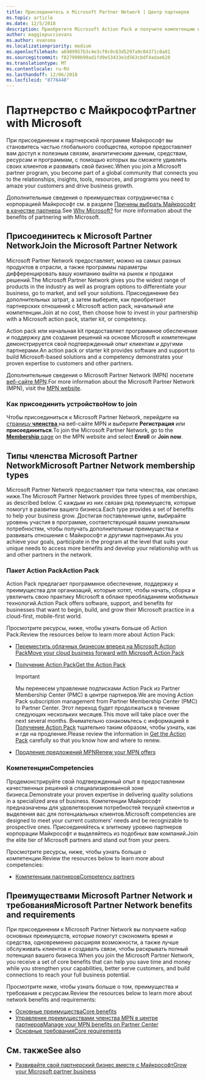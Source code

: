 ```yaml
---
title: Присоединитесь к Microsoft Partner Network | Центр партнеров
ms.topic: article
ms.date: 12/5/2018
description: Приобретите Microsoft Action Pack и получите компетенцию в Центре партнеров
author: maggiepuccievans
ms.author: evansma
ms.localizationpriority: medium
ms.openlocfilehash: a6989957b3c4e3cf0c0c63d5297a9c04371c0a81
ms.sourcegitcommit: f827990b99ad1fd9e53433e1d563cbdf4adae628
ms.translationtype: MT
ms.contentlocale: ru-RU
ms.lasthandoff: 12/06/2018
ms.locfileid: "8776448"
---
```

<!-- Note from Maggie on Dec 5, 2018: I can no longer tell what purpose this article serves. I'm going to redirect it to the mpn-overview.md topic and move the relevant information there. In the interim, I've copied and pasted the content from the MPN overview topic into this one in case anyone out there has it bookmarked.
-->

# <a name="partner-with-microsoft"></a><span data-ttu-id="fd451-103">Партнерство с Майкрософт</span><span class="sxs-lookup"><span data-stu-id="fd451-103">Partner with Microsoft</span></span>

<span data-ttu-id="fd451-104">При присоединении к партнерской программе Майкрософт вы становитесь частью глобального сообщества, которое предоставляет вам доступ к полезным связям, аналитическим данным, средствам, ресурсам и программам, с помощью которых вы сможете удивлять своих клиентов и развивать свой бизнес.</span><span class="sxs-lookup"><span data-stu-id="fd451-104">When you join a Microsoft partner program, you become part of a global community that connects you to the relationships, insights, tools, resources, and programs you need to amaze your customers and drive business growth.</span></span>

<span data-ttu-id="fd451-105">Дополнительные сведения о преимуществах сотрудничества с корпорацией Майкрософт см. в разделе [Причины выбрать Майкрософт в качестве партнера](https://partner.microsoft.com/business-opportunities/why-microsoft).</span><span class="sxs-lookup"><span data-stu-id="fd451-105">See [Why Microsoft?](https://partner.microsoft.com/business-opportunities/why-microsoft) for more information about the benefits of partnering with Microsoft.</span></span> 

## <a name="join-the-microsoft-partner-network"></a><span data-ttu-id="fd451-106">Присоединитесь к Microsoft Partner Network</span><span class="sxs-lookup"><span data-stu-id="fd451-106">Join the Microsoft Partner Network</span></span>

<!-- 12/5/18 The content below was copied and pasted directly from the Membership page of the MPN site (https://partner.microsoft.com/en-us/membership)-->

<span data-ttu-id="fd451-107">Microsoft Partner Network предоставляет, можно на самых разных продуктов в отрасли, а также программы параметры дифференцировать вашу компанию выйти на рынок и продажи решений.</span><span class="sxs-lookup"><span data-stu-id="fd451-107">The Microsoft Partner Network gives you the widest range of products in the industry as well as program options to differentiate your business, go to market, and sell your solutions.</span></span> <span data-ttu-id="fd451-108">Присоединение без дополнительных затрат, а затем выберите, как приобретают партнерских отношений с Microsoft action pack, начальный или компетенции.</span><span class="sxs-lookup"><span data-stu-id="fd451-108">Join at no cost, then choose how to invest in your partnership with a Microsoft action pack, starter kit, or competency.</span></span>

<span data-ttu-id="fd451-109">Action pack или начальная kit предоставляет программное обеспечение и поддержку для создания решений на основе Microsoft и компетенции демонстрируется свой подтвержденный опыт клиентам и другими партнерами.</span><span class="sxs-lookup"><span data-stu-id="fd451-109">An action pack or starter kit provides software and support to build Microsoft-based solutions and a competency demonstrates your proven expertise to customers and other partners.</span></span>

<span data-ttu-id="fd451-110">Дополнительные сведения о Microsoft Partner Network (MPN) посетите [веб-сайте MPN](https://partner.microsoft.com/commercial).</span><span class="sxs-lookup"><span data-stu-id="fd451-110">For more information about the Microsoft Partner Network (MPN), visit the [MPN website](https://partner.microsoft.com/commercial).</span></span>

### <a name="how-to-join"></a><span data-ttu-id="fd451-111">Как присоединить устройство</span><span class="sxs-lookup"><span data-stu-id="fd451-111">How to join</span></span>

<span data-ttu-id="fd451-112">Чтобы присоединиться к Microsoft Partner Network, перейдите на [страницу **членства** ](https://partner.microsoft.com/membership) на веб-сайте MPN и выберите **Регистрация** или **присоединиться**.</span><span class="sxs-lookup"><span data-stu-id="fd451-112">To join the Microsoft Partner Network, go to the [**Membership** page](https://partner.microsoft.com/membership) on the MPN website and select **Enroll** or **Join now**.</span></span>

## <a name="microsoft-partner-network-membership-types"></a><span data-ttu-id="fd451-113">Типы членства Microsoft Partner Network</span><span class="sxs-lookup"><span data-stu-id="fd451-113">Microsoft Partner Network membership types</span></span>

<!-- 12/5/18 The content below was copied and pasted directly from the Membership pages of the MPN site (https://partner.microsoft.com/en-us/membership)-->

<span data-ttu-id="fd451-114">Microsoft Partner Network предоставляет три типа членства, как описано ниже.</span><span class="sxs-lookup"><span data-stu-id="fd451-114">The Microsoft Partner Network provides three types of memberships, as described below.</span></span> <span data-ttu-id="fd451-115">С каждым из них связан ряд преимуществ, которые помогут в развитии вашего бизнеса.</span><span class="sxs-lookup"><span data-stu-id="fd451-115">Each type provides a set of benefits to help your business grow.</span></span> <span data-ttu-id="fd451-116">Достигая поставленные цели, выбирайте уровень участия в программе, соответствующий вашим уникальным потребностям, чтобы получать дополнительные преимущества и развивать отношения с Майкрософт и другими партнерами.</span><span class="sxs-lookup"><span data-stu-id="fd451-116">As you achieve your goals, participate in the program at the level that suits your unique needs to access more benefits and develop your relationship with us and other partners in the network.</span></span>

### <a name="action-pack"></a><span data-ttu-id="fd451-117">Пакет Action Pack</span><span class="sxs-lookup"><span data-stu-id="fd451-117">Action Pack</span></span>

<span data-ttu-id="fd451-118">Action Pack предлагает программное обеспечение, поддержку и преимущества для организаций, которые хотят, чтобы начать, сборка и увеличить свою практику Microsoft в облаке преобладанием мобильных технологий.</span><span class="sxs-lookup"><span data-stu-id="fd451-118">Action Pack offers software, support, and benefits for businesses that want to begin, build, and grow their Microsoft practice in a cloud-first, mobile-first world.</span></span> 

<span data-ttu-id="fd451-119">Просмотрите ресурсы, ниже, чтобы узнать больше об Action Pack.</span><span class="sxs-lookup"><span data-stu-id="fd451-119">Review the resources below to learn more about Action Pack:</span></span>

- [<span data-ttu-id="fd451-120">Переместить облачных бизнесом вперед на Microsoft Action Pack</span><span class="sxs-lookup"><span data-stu-id="fd451-120">Move your cloud business forward with Microsoft Action Pack</span></span>](https://partner.microsoft.com/membership/action-pack)
- [<span data-ttu-id="fd451-121">Получение Action Pack</span><span class="sxs-lookup"><span data-stu-id="fd451-121">Get the Action Pack</span></span>](mpn-get-action-pack.md)
  
    >[!IMPORTANT]
    ><span data-ttu-id="fd451-122">Мы перенесем управление подписками Action Pack из Partner Membership Center (PMC) в центре партнеров.</span><span class="sxs-lookup"><span data-stu-id="fd451-122">We are moving Action Pack subscription management from Partner Membership Center (PMC) to Partner Center.</span></span> <span data-ttu-id="fd451-123">Этот переход будет продолжаться в течение следующих нескольких месяцев.</span><span class="sxs-lookup"><span data-stu-id="fd451-123">This move will take place over the next several months.</span></span> <span data-ttu-id="fd451-124">Внимательно ознакомьтесь с информацией в [Получение Action Pack](mpn-get-action-pack.md) тщательно таким образом, чтобы узнать, как и где на продление.</span><span class="sxs-lookup"><span data-stu-id="fd451-124">Please review the information in [Get the Action Pack](mpn-get-action-pack.md) carefully so that you know how and where to renew.</span></span>  

- [<span data-ttu-id="fd451-125">Продление предложений MPN</span><span class="sxs-lookup"><span data-stu-id="fd451-125">Renew your MPN offers</span></span>](renew-mpn-offers.md)

### <a name="competencies"></a><span data-ttu-id="fd451-126">Компетенции</span><span class="sxs-lookup"><span data-stu-id="fd451-126">Competencies</span></span>

<span data-ttu-id="fd451-127">Продемонстрируйте свой подтвержденный опыт в предоставлении качественных решений в специализированной зоне бизнеса.</span><span class="sxs-lookup"><span data-stu-id="fd451-127">Demonstrate your proven expertise in delivering quality solutions in a specialized area of business.</span></span> <span data-ttu-id="fd451-128">Компетенции Майкрософт предназначены для удовлетворения потребностей текущей клиентов и выделения вас для потенциальных клиентов.</span><span class="sxs-lookup"><span data-stu-id="fd451-128">Microsoft competencies are designed to meet your current customers’ needs and be recognizable to prospective ones.</span></span> <span data-ttu-id="fd451-129">Присоединяйтесь к элитному уровню партнеров корпорации Майкрософт и выделяйтесь из подобных вам компаний.</span><span class="sxs-lookup"><span data-stu-id="fd451-129">Join the elite tier of Microsoft partners and stand out from your peers.</span></span>

<span data-ttu-id="fd451-130">Просмотрите ресурсы, ниже, чтобы узнать больше о компетенции.</span><span class="sxs-lookup"><span data-stu-id="fd451-130">Review the resources below to learn more about competencies:</span></span>

- [<span data-ttu-id="fd451-131">Компетенции партнеров</span><span class="sxs-lookup"><span data-stu-id="fd451-131">Competency partners</span></span>](https://partner.microsoft.com/membership/competencies)

## <a name="microsoft-partner-network-benefits-and-requirements"></a><span data-ttu-id="fd451-132">Преимуществами Microsoft Partner Network и требования</span><span class="sxs-lookup"><span data-stu-id="fd451-132">Microsoft Partner Network benefits and requirements</span></span>

<span data-ttu-id="fd451-133">При присоединении к Microsoft Partner Network вы получаете набор основных преимуществ, которые помогут сэкономить время и средства, одновременно расширяя возможности, а также лучше обслуживать клиентов и создавать связи, чтобы раскрывать полный потенциал вашего бизнеса.</span><span class="sxs-lookup"><span data-stu-id="fd451-133">When you join the Microsoft Partner Network, you receive a set of core benefits that can help you save time and money while you strengthen your capabilities, better serve customers, and build connections to reach your full business potential.</span></span>

<span data-ttu-id="fd451-134">Просмотрите ниже, чтобы узнать больше о том, преимущества и требования к ресурсам.</span><span class="sxs-lookup"><span data-stu-id="fd451-134">Review the resources below to learn more about network benefits and requirements:</span></span>

- [<span data-ttu-id="fd451-135">Основные преимущества</span><span class="sxs-lookup"><span data-stu-id="fd451-135">Core benefits</span></span>](https://partner.microsoft.com/en-us/membership/core-benefits#simple-tab-content-1)
- [<span data-ttu-id="fd451-136">Управление преимуществами членства MPN в центре партнеров</span><span class="sxs-lookup"><span data-stu-id="fd451-136">Manage your MPN benefits on Partner Center</span></span>](manage-your-partner-network-benefits.md)
- [<span data-ttu-id="fd451-137">Основные требования</span><span class="sxs-lookup"><span data-stu-id="fd451-137">Core requirements</span></span>](https://partner.microsoft.com/en-us/membership/core-benefits#simple-tab-content-2)

## <a name="see-also"></a><span data-ttu-id="fd451-138">См. также</span><span class="sxs-lookup"><span data-stu-id="fd451-138">See also</span></span>
- [<span data-ttu-id="fd451-139">Развивайте свой партнерский бизнес вместе с Майкрософт</span><span class="sxs-lookup"><span data-stu-id="fd451-139">Grow your Microsoft partner business</span></span>](grow-your-business.md)
